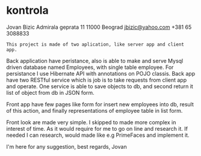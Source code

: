 # kontrola

Jovan Bizic
Admirala geprata 11
11000 Beograd
jbizic@yahoo.com
+381 65 3088833

	This project is made of two aplication, like server app and client app. 
Back application have peristance, also is able to make and serve Mysql driven database named Employees, 
with single table employee. For persistance I use Hibernate API with annotations on POJO classis.
Back app have two RESTful service which is job is to take requests from client app and operate.
One service is able to save objects to db, and second return it list of object from db in JSON form.

Front app have few pages like form for insert new employees into db, result of this action, and finally 
representations of employee table in list form. 

Front look are made very simple. I skipped to made more complex in interest of time. As it would require for 
me to go on line and research it. If needed I can research, would made like e.g PrimeFaces and implement it. 


I'm here for any suggestion,
best regards,
Jovan
